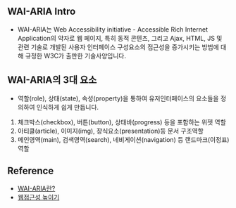 ## WAI-ARIA Intro

* WAI-ARIA는 Web Accessibility initiative - Accessible Rich Internet Application의 약자로 웹 페이지, 특히 동적 콘텐츠, 그리고 Ajax, HTML, JS 및 관련 기술로 개발된 사용자 인터페이스 구성요소의 접근성을 증가시키는 방법에 대해 규정한 W3C가 출판한 기술사양입니다.

  

## WAI-ARIA의 3대 요소

* 역할(role), 상태(state), 속성(property)을 통하여 유저인터페이스의 요소들을 정의하여 인식하게 쉽게 만듭니다.
1. 체크박스(checkbox), 버튼(button), 상태바(progress) 등을 포함하는 위젯 역할
2. 아티클(article), 이미지(img), 장식요소(presentation)등 문서 구조역할  
3. 메인영역(main), 검색영역(search), 네비게이션(navigation) 등 랜드마크(이정표)역할



## Reference

- [WAI-ARIA란?](https://geonlee.tistory.com/142)
- [웹접근성 높이기](http://blog.naver.com/PostView.nhn?blogId=batuwa&logNo=220608177635)
